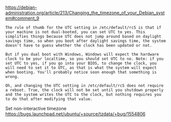 https://debian-administration.org/article/213/Changing_the_timezone_of_your_Debian_system#comment_9
```
The rule of thumb for the UTC setting in /etc/default/rcS is that if your machine is not dual-booted, you can set UTC to yes. This simplifies things because UTC does not jump around based on daylight savings time, so when you boot after daylight savings time, the system doesn't have to guess whether the clock has been updated or not.

But if you dual boot with Windows, Windows will expect the hardware clock to be your localtime, so you should set UTC to no. Note: if you set UTC to yes, if you go into your BIOS, to change the clock, you will need to set it to UTC, as that is what the system will expect when booting. You'll probably notice soon enough that something is wrong.

Oh, and changing the UTC setting in /etc/default/rcS does not require a reboot. True, the clock will not be set until you shutdown properly and the system writes the UTC to the clock, but nothing requires you to do that after modifying that value.
```

Set non-interactive timezone
https://bugs.launchpad.net/ubuntu/+source/tzdata/+bug/1554806 
